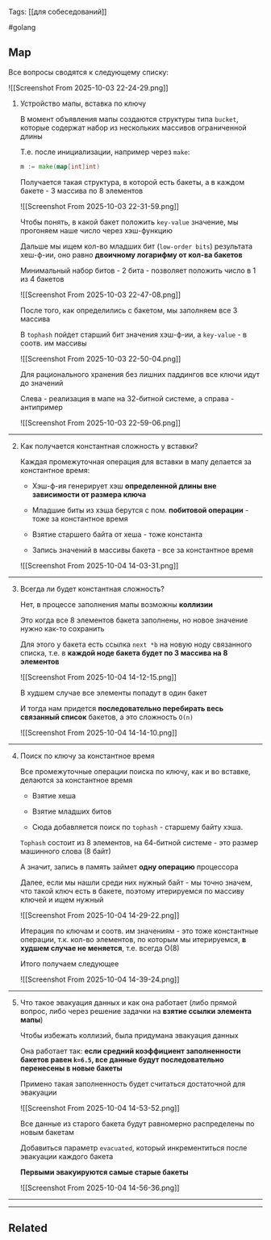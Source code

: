 Tags: [[для собеседований]]

#golang 



## Map



Все вопросы сводятся к следующему списку:

![[Screenshot From 2025-10-03 22-24-29.png]]



1. Устройство мапы, вставка по ключу

	В момент объявления мапы создаются структуры типа `bucket`, которые содержат набор из нескольких массивов ограниченной длины
	
	Т.е. после инициализации, например через `make`: 
	
	```go
	m := make(map[int]int)
	```
	
	Получается такая структура, в которой есть бакеты, а в каждом бакете - 3 массива по 8 элементов
	
	![[Screenshot From 2025-10-03 22-31-59.png]]
	
	
	
	Чтобы понять, в какой бакет положить `key-value` значение, мы прогоняем наше число через хэш-функцию
	
	Дальше мы ищем кол-во младших бит (`low-order bits`) результата хеш-ф-ии, оно равно **двоичному логарифму от кол-ва бакетов**
	
	Минимальный набор битов - 2 бита - позволяет положить число в 1 из 4 бакетов
	
	![[Screenshot From 2025-10-03 22-47-08.png]]
	
	
	
	После того, как определились с бакетом, мы заполняем все 3 массива
	
	В `tophash` пойдет старший бит значения хэш-ф-ии, а `key-value` - в соотв. им массивы
	
	![[Screenshot From 2025-10-03 22-50-04.png]]
	
	
	
	Для рационального хранения без лишних паддингов все ключи идут до значений
	
	Слева - реализация в мапе на 32-битной системе, а справа - антипример
	
	![[Screenshot From 2025-10-03 22-59-06.png]]


---


2. Как получается константная сложность у вставки?

	Каждая промежуточная операция для вставки в мапу делается за константное время:
	
	- Хэш-ф-ия генерирует хэш **определенной длины вне зависимости от размера ключа**
	  
	- Младшие биты из хэша берутся с пом. **побитовой операции** - тоже за константное время
	  
	- Взятие старшего байта от хеша - тоже константа
	  
	- Запись значений в массивы бакета - все за константное время
	
	![[Screenshot From 2025-10-04 14-03-31.png]]


---


3. Всегда ли будет константная сложность?

	Нет, в процессе заполнения мапы возможны **коллизии**
	
	Это когда все 8 элементов бакета заполнены, но новое значение нужно как-то сохранить
	
	Для этого у бакета есть ссылка `next *b` на новую ноду связанного списка, т.е. в **каждой ноде бакета будет по 3 массива на 8 элементов**
	
	![[Screenshot From 2025-10-04 14-12-15.png]]
	
	
	
	В худшем случае все элементы попадут в один бакет
	
	И тогда нам придется **последовательно перебирать весь связанный список** бакетов, а это сложность `O(n)`
	
	![[Screenshot From 2025-10-04 14-14-10.png]]


---


4. Поиск по ключу за константное время

	Все промежуточные операции поиска по ключу, как и во вставке, делаются за константное время
	
	- Взятие хеша
	  
	- Взятие младших битов
	  
	- Сюда добавляется поиск по `tophash` - старшему байту хэша. 
	
	
	
	`Tophash` состоит из 8 элементов, на 64-битной системе - это размер машинного слова (8 байт)
	
	А значит, запись в память займет **одну операцию** процессора
	
	Далее, если мы нашли среди них нужный байт - мы точно значем, что такой ключ есть в бакете, поэтому итерируемся по массиву ключей и ищем нужный 
	
	![[Screenshot From 2025-10-04 14-29-22.png]]
	
	
	Итерация по ключам и соотв. им значениям - это тоже константные операции, т.к. кол-во элементов, по которым мы итерируемся, **в худшем случае не меняется**, т.е. всегда O(8)
	
	Итого получаем следующее
	
	![[Screenshot From 2025-10-04 14-39-24.png]]


---


5. Что такое эвакуация данных и как она работает (либо прямой вопрос, либо через решение задачки на **взятие ссылки элемента мапы**)

	Чтобы избежать коллизий, была придумана эвакуация данных
	
	Она работает так: **если средний коэффициент заполненности бакетов равен `k=6.5`, все данные будут последовательно перенесены в новые бакеты**
	
	
	
	Примено такая заполненность будет считаться достаточной для эвакуации 
	
	![[Screenshot From 2025-10-04 14-53-52.png]]
	
	
	
	Все данные из старого бакета будут равномерно распределены по новым бакетам
	
	Добавиться параметр `evacuated`, который инкрементиться после эвакуации каждого бакета
	
	**Первыми эвакуируются самые старые бакеты**
	
	![[Screenshot From 2025-10-04 14-56-36.png]]
	
	


---


---


## Related


